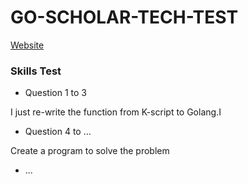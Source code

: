 # GO-SCHOLAR-TECH-TEST

[Website](https://hacktiv8.com/go-scholartech/)

### Skills Test

- Question 1 to 3

I just re-write the function from K-script to Golang.I

- Question 4 to ...

Create a program to solve the problem

- ...
